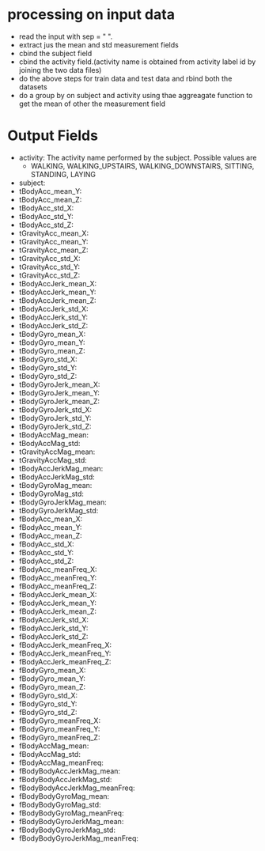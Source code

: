processing on input data
=========================
- read the input with sep = " ".
- extract jus the mean and std measurement fields
- cbind the subject field
- cbind the activity field.(activity name is obtained from activity label id by joining the two data files)
- do the above steps for train data and test data and rbind both the datasets
- do a group by on subject and activity using thae aggreagate function to get the mean of other the measurement field


Output Fields
==============
- activity: The activity name performed by the subject. Possible values are 
  * WALKING, WALKING_UPSTAIRS, WALKING_DOWNSTAIRS, SITTING, STANDING, LAYING
- subject: 
- tBodyAcc_mean_Y: 
- tBodyAcc_mean_Z: 
- tBodyAcc_std_X: 
- tBodyAcc_std_Y: 
- tBodyAcc_std_Z: 
- tGravityAcc_mean_X: 
- tGravityAcc_mean_Y: 
- tGravityAcc_mean_Z: 
- tGravityAcc_std_X: 
- tGravityAcc_std_Y: 
- tGravityAcc_std_Z: 
- tBodyAccJerk_mean_X: 
- tBodyAccJerk_mean_Y: 
- tBodyAccJerk_mean_Z: 
- tBodyAccJerk_std_X: 
- tBodyAccJerk_std_Y: 
- tBodyAccJerk_std_Z: 
- tBodyGyro_mean_X: 
- tBodyGyro_mean_Y: 
- tBodyGyro_mean_Z: 
- tBodyGyro_std_X: 
- tBodyGyro_std_Y: 
- tBodyGyro_std_Z: 
- tBodyGyroJerk_mean_X: 
- tBodyGyroJerk_mean_Y: 
- tBodyGyroJerk_mean_Z: 
- tBodyGyroJerk_std_X: 
- tBodyGyroJerk_std_Y: 
- tBodyGyroJerk_std_Z: 
- tBodyAccMag_mean: 
- tBodyAccMag_std: 
- tGravityAccMag_mean: 
- tGravityAccMag_std: 
- tBodyAccJerkMag_mean: 
- tBodyAccJerkMag_std: 
- tBodyGyroMag_mean: 
- tBodyGyroMag_std: 
- tBodyGyroJerkMag_mean: 
- tBodyGyroJerkMag_std: 
- fBodyAcc_mean_X: 
- fBodyAcc_mean_Y: 
- fBodyAcc_mean_Z: 
- fBodyAcc_std_X: 
- fBodyAcc_std_Y: 
- fBodyAcc_std_Z: 
- fBodyAcc_meanFreq_X: 
- fBodyAcc_meanFreq_Y: 
- fBodyAcc_meanFreq_Z: 
- fBodyAccJerk_mean_X: 
- fBodyAccJerk_mean_Y: 
- fBodyAccJerk_mean_Z: 
- fBodyAccJerk_std_X: 
- fBodyAccJerk_std_Y: 
- fBodyAccJerk_std_Z: 
- fBodyAccJerk_meanFreq_X: 
- fBodyAccJerk_meanFreq_Y: 
- fBodyAccJerk_meanFreq_Z: 
- fBodyGyro_mean_X: 
- fBodyGyro_mean_Y: 
- fBodyGyro_mean_Z: 
- fBodyGyro_std_X: 
- fBodyGyro_std_Y: 
- fBodyGyro_std_Z: 
- fBodyGyro_meanFreq_X: 
- fBodyGyro_meanFreq_Y: 
- fBodyGyro_meanFreq_Z: 
- fBodyAccMag_mean: 
- fBodyAccMag_std: 
- fBodyAccMag_meanFreq: 
- fBodyBodyAccJerkMag_mean: 
- fBodyBodyAccJerkMag_std: 
- fBodyBodyAccJerkMag_meanFreq: 
- fBodyBodyGyroMag_mean: 
- fBodyBodyGyroMag_std: 
- fBodyBodyGyroMag_meanFreq: 
- fBodyBodyGyroJerkMag_mean: 
- fBodyBodyGyroJerkMag_std: 
- fBodyBodyGyroJerkMag_meanFreq: 
